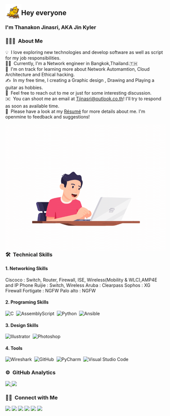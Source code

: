 <!--#![Banner]()-->
<img alt="Jin Coding" src="./source/super banana/17.gif" width='50' align="left"/><h2>Hey everyone</h2>
### I'm Thanakon Jinasri, AKA Jin Kyler 
### 👨🏻‍💻 &nbsp;About Me

💡 &nbsp;I love exploring new technologies and develop software as well as script for my job responsibilities.\
👨‍🔧 &nbsp;Currently, I'm a Network engineer in Bangkok,Thailand.🇹🇭\
🚩 &nbsp;I'm on track for learning more about Network Automamtion, Cloud Architecture and Ethical hacking.\
✍️ &nbsp;In my free time, I creating a Graphic design , Drawing and Playing a guitar as hobbies.\
💬 &nbsp;Feel free to reach out to me or just for some interesting discussion.\
✉️ &nbsp;You can shoot me an email at Tjinasri@outlook.co.th! I'll try to respond as soon as available time.\
📄 &nbsp;Please have a look at my [Résumé](https://) for more details about me. I'm openmine to feedback and suggestions!

<img height='400' src="https://github.com/jinkyler/jinkyler/blob/a6979f1160a2d6bb8bfaa84391e08e51dd6a6e07/source/programer.gif" align="right"/>

### 🛠 &nbsp;Technical Skills

#### 1. Networking Skills

Ciscoco : Switch, Router, Firewall, ISE, Wireless(Mobility & WLC),AMP4E and IP Phone
Ruijie : Switch, Wireless
Aruba : Clearpass
Sophos : XG Firewall
Fortigate : NGFW
Palo alto : NGFW
#### 2. Programing Skills
![C](https://img.shields.io/badge/-C-05122A?style=flat&logo=C&logoColor=A8B9CC)&nbsp;
![AssemblyScript](https://img.shields.io/badge/-Assembly-05122A?style=flat&logo=AssemblyScript&logoColor=A8B9CC)&nbsp;
![Python](https://img.shields.io/badge/-Python-05122A?style=flat&logo=python)&nbsp;
![Ansible](https://img.shields.io/badge/-Ansible-05122A?style=flat&logo=Ansible)&nbsp;

#### 3. Design Skills
![Illustrator](https://img.shields.io/badge/-Illustrator-05122A?style=flat&logo=adobe-illustrator)&nbsp;
![Photoshop](https://img.shields.io/badge/-Photoshop-05122A?style=flat&logo=adobe-photoshop)&nbsp;

#### 4. Tools
![Wireshark](https://img.shields.io/badge/-Wireshark-05122A?style=flat&logo=Wireshark)&nbsp;
![GitHub](https://img.shields.io/badge/-GitHub-05122A?style=flat&logo=github)&nbsp;
![PyCharm](https://img.shields.io/badge/-PyCharm-05122A?style=flat&logo=PyCharm)&nbsp;
![Visual Studio Code](https://img.shields.io/badge/-Visual%20Studio%20Code-05122A?style=flat&logo=visual-studio-code&logoColor=007ACC)&nbsp;

### ⚙️ &nbsp;GitHub Analytics

<p align="left">
<a href="https://github.com/jinkyler">
  <img height="180em" src="https://github-readme-stats-eight-theta.vercel.app/api?username=jinkyler&show_icons=true&theme=algolia&include_all_commits=true&count_private=true"/>
  <img height="180em" src="https://github-readme-stats-eight-theta.vercel.app/api/top-langs/?username=jinkyler&layout=compact&langs_count=8&theme=algolia"/>
</a>
</p>

### 🤝🏻 &nbsp;Connect with Me

<p align="left">
<a href="https://www.credly.com/users/thanakon-jinasri/badges"><img src="https://img.shields.io/badge/-Thanakon%20Jinasri-3423A6?style=flat&logo=Google-Chrome&color=brightgreengreen&logoColor=white"/></a>
<a href="https://linkedin.com/in/AVS1508"><img src="https://img.shields.io/badge/-Thanakon%20Jinasri-0077B5?style=plastic&logo=Linkedin&logoColor=white"/></a>
<a href="mailto:Tjinasri@outlook.co.th"><img src="https://img.shields.io/badge/-Tjinasri@outlook.co.th-D14836?style=plastic&logo=Microsoft-Outlook&logoColor=white"/></a>
<a href="https://instagram.com/jinkyler_38"><img src="https://img.shields.io/badge/-jinkyler_38-E4405F?style=plastic&logo=Instagram&logoColor=white"/></a>
<a href="https://www.facebook.com/TJinasri"><img src="https://img.shields.io/badge/-Thanakon%20Jinasri-1877F2?style=plastic&logo=Facebook&logoColor=white"/></a>
<a href="https://www.pinterest.com/mungkon1995"><img src="https://img.shields.io/badge/-Thanakon%20Jinasri-BD081C?style=plastic&logo=Pinterest&logoColor=white"/></a>

</p>
